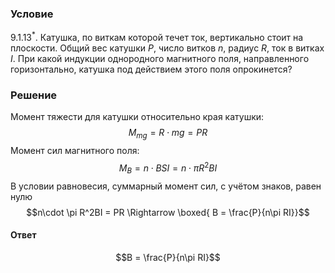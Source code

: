 ###  Условие 

$9.1.13^*.$ Катушка, по виткам которой течет ток, вертикально стоит на плоскости. Общий вес катушки $P$, число витков $n$, радиус $R$, ток в витках $I$. При какой индукции однородного магнитного поля, направленного горизонтально, катушка под действием этого поля опрокинется? 

### Решение

Момент тяжести для катушки относительно края катушки: $$M_{mg} = R\cdot mg = PR$$ Момент сил магнитного поля: $$M_B = n\cdot BSI = n\cdot \pi R^2BI$$ В условии равновесия, суммарный момент сил, с учётом знаков, равен нулю $$n\cdot \pi R^2BI = PR \Rightarrow \boxed{ B = \frac{P}{n\pi RI}}$$ 

#### Ответ

$$B = \frac{P}{n\pi RI}$$ 
